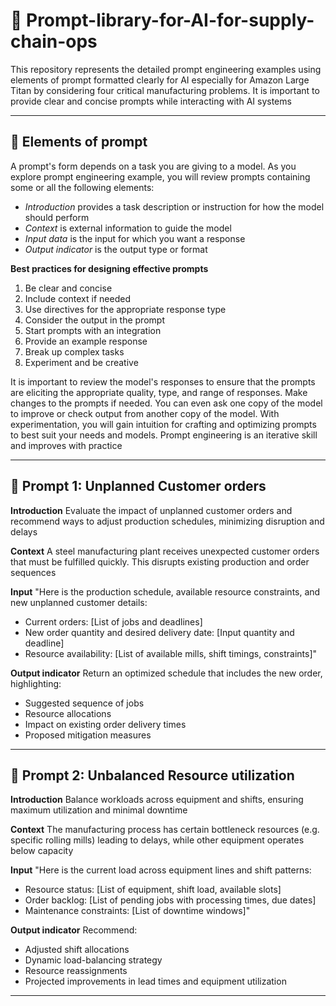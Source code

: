 # 🦢 Prompt-library-for-AI-for-supply-chain-ops
This repository represents the detailed prompt engineering examples using elements of prompt formatted clearly for AI especially for Amazon Large Titan by considering four critical manufacturing problems. It is important to provide clear and concise prompts while interacting with AI systems

---

## 🦑 Elements of prompt
A prompt's form depends on a task you are giving to a model. As you explore prompt engineering example, you will review prompts containing some or all the following elements:
- *Introduction* provides a task description or instruction for how the model should perform
- *Context* is external information to guide the model
- *Input data* is the input for which you want a response
- *Output indicator* is the output type or format

**Best practices for designing effective prompts**
1. Be clear and concise
2. Include context if needed
3. Use directives for the appropriate response type
4. Consider the output in the prompt
5. Start prompts with an integration
6. Provide an example response
7. Break up complex tasks
8. Experiment and be creative

It is important to review the model's responses to ensure that the prompts are eliciting the appropriate quality, type, and range of responses. Make changes to the prompts if needed. You can even ask one copy of the model to improve or check output from another copy of the model. With experimentation, you will gain intuition for crafting and optimizing prompts to best suit your needs and models. Prompt engineering is an iterative skill and improves with practice

---

## 🦋 Prompt 1: Unplanned Customer orders

**Introduction**
Evaluate the impact of unplanned customer orders and recommend ways to adjust production schedules, minimizing disruption and delays

**Context**
A steel manufacturing plant receives unexpected customer orders that must be fulfilled quickly. This disrupts existing production and order sequences

**Input**
"Here is the production schedule, available resource constraints, and new unplanned customer details:
- Current orders: [List of jobs and deadlines]
- New order quantity and desired delivery date: [Input quantity and deadline]
- Resource availability: [List of available mills, shift timings, constraints]"

**Output indicator**
Return an optimized schedule that includes the new order, highlighting:
- Suggested sequence of jobs
- Resource allocations
- Impact on existing order delivery times
- Proposed mitigation measures

---

## 🫎 Prompt 2: Unbalanced Resource utilization

**Introduction**
Balance workloads across equipment and shifts, ensuring maximum utilization and minimal downtime

**Context**
The manufacturing process has certain bottleneck resources (e.g. specific rolling mills) leading to delays, while other equipment operates below capacity

**Input**
"Here is the current load across equipment lines and shift patterns:
- Resource status: [List of equipment, shift load, available slots]
- Order backlog: [List of pending jobs with processing times, due dates]
- Maintenance constraints: [List of downtime windows]"

**Output indicator**
Recommend:
- Adjusted shift allocations
- Dynamic load-balancing strategy
- Resource reassignments
- Projected improvements in lead times and equipment utilization

---
